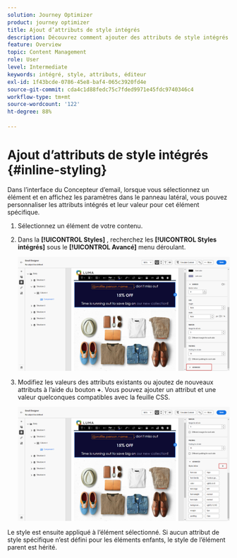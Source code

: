 ```yaml
---
solution: Journey Optimizer
product: journey optimizer
title: Ajout d’attributs de style intégrés
description: Découvrez comment ajouter des attributs de style intégrés
feature: Overview
topic: Content Management
role: User
level: Intermediate
keywords: intégré, style, attributs, éditeur
exl-id: 1f43bcde-0786-45e8-baf4-065c3920fd4e
source-git-commit: cda4c1d88fedc75c7fded9971e45fdc9740346c4
workflow-type: tm+mt
source-wordcount: '122'
ht-degree: 88%

---
```


# Ajout d’attributs de style intégrés {#inline-styling}

Dans l’interface du Concepteur d’email, lorsque vous sélectionnez un élément et en affichez les paramètres dans le panneau latéral, vous pouvez personnaliser les attributs intégrés et leur valeur pour cet élément spécifique.

1. Sélectionnez un élément de votre contenu.

1. Dans la **[!UICONTROL Styles]** , recherchez les **[!UICONTROL Styles intégrés]** sous le **[!UICONTROL Avancé]** menu déroulant.

   ![](assets/styles_1.png)

1. Modifiez les valeurs des attributs existants ou ajoutez de nouveaux attributs à l’aide du bouton **+**. Vous pouvez ajouter un attribut et une valeur quelconques compatibles avec la feuille CSS.

   ![](assets/styles_2.png)

Le style est ensuite appliqué à l’élément sélectionné. Si aucun attribut de style spécifique n’est défini pour les éléments enfants, le style de l’élément parent est hérité.
